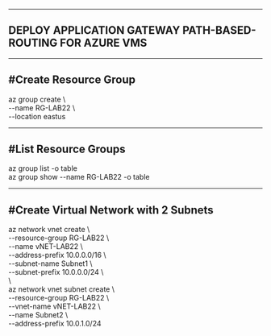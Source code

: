 ----------------------
DEPLOY APPLICATION GATEWAY PATH-BASED-ROUTING FOR AZURE VMS
----------------------

----------------------
#Create Resource Group
----------------------
az group create \\\
--name RG-LAB22 \\\
--location eastus

----------------------
#List Resource Groups
----------------------
az group list -o table\
az group show --name RG-LAB22 -o table

----------------------
#Create Virtual Network with 2 Subnets
----------------------
az network vnet create \\\
--resource-group RG-LAB22 \\\
--name vNET-LAB22 \\\
--address-prefix 10.0.0.0/16 \\\
--subnet-name Subnet1 \\\
--subnet-prefix 10.0.0.0/24 \\\
\\\
az network vnet subnet create \\\
--resource-group RG-LAB22 \\\
--vnet-name vNET-LAB22 \\\
--name Subnet2 \\\
--address-prefix 10.0.1.0/24 


